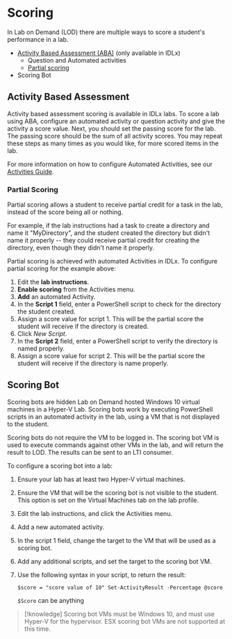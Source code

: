 # Scoring

In Lab on Demand (LOD) there are multiple ways to score a student's performance in a lab. 

- [Activity Based Assessment (ABA)](#activity-based-assessment) (only available in IDLx)
    - Question and Automated activities
    - [Partial scoring](#partial-scoring)
- Scoring Bot

## Activity Based Assessment

Activity based assessment scoring is available in IDLx labs. To score a lab using ABA, configure an automated activity or question activity and give the activity a score value. Next, you should set the passing score for the lab. The passing score should be the sum of all activity scores. You may repeat these steps as many times as you would like, for more scored items in the lab. 

For more information on how to configure Automated Activities, see our [Activities Guide](activities.md).

### Partial Scoring

Partial scoring allows a student to receive partial credit for a task in the lab, instead of the score being all or nothing. 

For example, if the lab instructions had a task to create a directory and name it "MyDirectory", and the student created the directory but didn't name it properly -- they could receive partial credit for creating the directory, even though they didn't name it properly. 

Partial scoring is achieved with automated Activities in IDLx. To configure partial scoring for the example above:

1. Edit the **lab instructions**.
1. **Enable scoring** from the Activities menu.
1. **Add** an automated Activity.
1. In the **Script 1** field, enter a PowerShell script to check for the directory the student created.
1. Assign a score value for script 1. This will be the partial score the student will receive if the directory is created. 
1.  Click _New Script_.
1. In the **Script 2** field, enter a PowerShell script to verify the directory is named properly. 
1. Assign a score value for script 2. This will be the partial score the student will receive if the directory is name properly.

## Scoring Bot

Scoring bots are hidden Lab on Demand hosted Windows 10 virtual machines in a Hyper-V Lab. Scoring bots work by executing PowerShell scripts in an automated activity in the lab, using a VM that is not displayed to the student. 

Scoring bots do not require the VM to be logged in. The scoring bot VM is used to execute commands against other VMs in the lab, and will return the result to LOD. The results can be sent to an LTI consumer. 

To configure a scoring bot into a lab:

1. Ensure your lab has at least two Hyper-V virtual machines.

1. Ensure the VM that will be the scoring bot is not visible to the student. 
This option is set on the Virtual Machines tab on the lab profile. 

1. Edit the lab instructions, and click the Activities menu. 

1. Add a new automated activity. 

1. In the script 1 field, change the target to the VM that will be used as a 
scoring bot. 

1. Add any additional scripts, and set the target to the scoring bot VM. 

1. Use the following syntax in your script, to return the result: 

    `$score = "score value of 10"
Set-ActivityResult -Percentage @score`

    `$Score` can be anything 


>[!knowledge] Scoring bot VMs must be Windows 10, and must use Hyper-V for the hypervisor. ESX scoring bot VMs are not supported at this time. 

